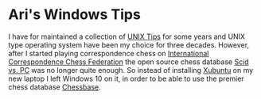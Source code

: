 # Ari's Windows Tips

I have for maintained a collection of [UNIX Tips](https://github.com/hauva69/arisunixtips) for some years and UNIX type operating system have been my choice for three decades. However, after I started playing correspondence chess on [International Correspondence Chess Federation](https://www.iccf.com/) the open source chess database [Scid vs. PC](https://scidvspc.sourceforge.net/) was no longer quite enough. So instead of installing [Xubuntu](https://xubuntu.org/) on my new laptop I left Windows 10 on it, in order to be able to use the premier chess database [Chessbase](https://en.chessbase.com/).